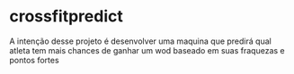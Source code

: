 # crossfitpredict
A intenção desse projeto é desenvolver uma maquina que predirá qual atleta tem mais chances de ganhar um wod baseado em suas fraquezas e pontos fortes
